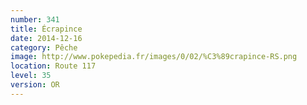 ```yaml
---
number: 341
title: Écrapince
date: 2014-12-16
category: Pêche
image: http://www.pokepedia.fr/images/0/02/%C3%89crapince-RS.png
location: Route 117
level: 35
version: OR
---
```

